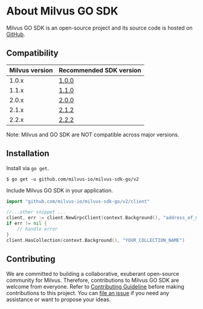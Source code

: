 # About Milvus GO SDK

Milvus GO SDK is an open-source project and its source code is hosted on [GitHub](https://github.com/milvus-io/milvus-sdk-go).

## Compatibility

| Milvus version | Recommended SDK version      |
| -------------- | ---------------------------- |
| 1.0.x | [1.0.0](https://github.com/milvus-io/milvus-sdk-go/tree/v1.0.0) |
| 1.1.x | [1.1.0](https://github.com/milvus-io/milvus-sdk-go/tree/v1.1.0) |
| 2.0.x	         | [2.0.0](https://github.com/milvus-io/milvus-sdk-go/tree/v2.0.0)|
| 2.1.x	         | [2.1.2](https://github.com/milvus-io/milvus-sdk-go/tree/v2.1.2)|
| 2.2.x	         | [2.2.2](https://github.com/milvus-io/milvus-sdk-go/tree/v2.2.4)|

Note: Milvus and GO SDK are NOT compatible across major versions.

## Installation

Install via `go get`.

```shell
$ go get -u github.com/milvus-io/milvus-sdk-go/v2
```

Include Milvus GO SDK in your application.

```go
import "github.com/milvus-io/milvus-sdk-go/v2/client"

//...other snippet ...
client, err := client.NewGrpcClient(context.Background(), "address_of_milvus")
if err != nil {
    // handle error
}
client.HasCollection(context.Background(), "YOUR_COLLECTION_NAME")
```

## Contributing

We are committed to building a collaborative, exuberant open-source community for Milvus. Therefore, contributions to Milvus GO SDK are welcome from everyone. Refer to [Contributing Guideline](https://github.com/milvus-io/milvus-sdk-go/blob/master/CONTRIBUTING.md) before making contributions to this project. You can [file an issue](https://github.com/milvus-io/milvus-sdk-go/issues/new/choose) if you need any assistance or want to propose your ideas.
